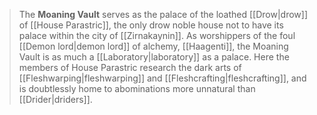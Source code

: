 > The **Moaning Vault** serves as the palace of the loathed [[Drow|drow]] of [[House Parastric]], the only drow noble house not to have its palace within the city of [[Zirnakaynin]]. As worshippers of the foul [[Demon lord|demon lord]] of alchemy, [[Haagenti]], the Moaning Vault is as much a [[Laboratory|laboratory]] as a palace. Here the members of House Parastric research the dark arts of [[Fleshwarping|fleshwarping]] and [[Fleshcrafting|fleshcrafting]], and is doubtlessly home to abominations more unnatural than [[Drider|driders]].








